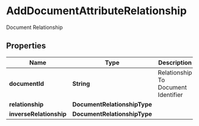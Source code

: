 

# AddDocumentAttributeRelationship

Document Relationship

## Properties

| Name | Type | Description | Notes |
|------------ | ------------- | ------------- | -------------|
|**documentId** | **String** | Relationship To Document Identifier |  |
|**relationship** | **DocumentRelationshipType** |  |  |
|**inverseRelationship** | **DocumentRelationshipType** |  |  [optional] |



